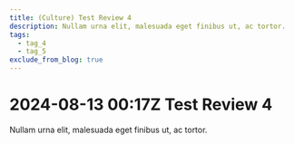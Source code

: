 ```yaml
---
title: (Culture) Test Review 4
description: Nullam urna elit, malesuada eget finibus ut, ac tortor.
tags:
  - tag_4
  - tag_5
exclude_from_blog: true
---
```


# 2024-08-13 00:17Z Test Review 4

Nullam urna elit, malesuada eget finibus ut, ac tortor.